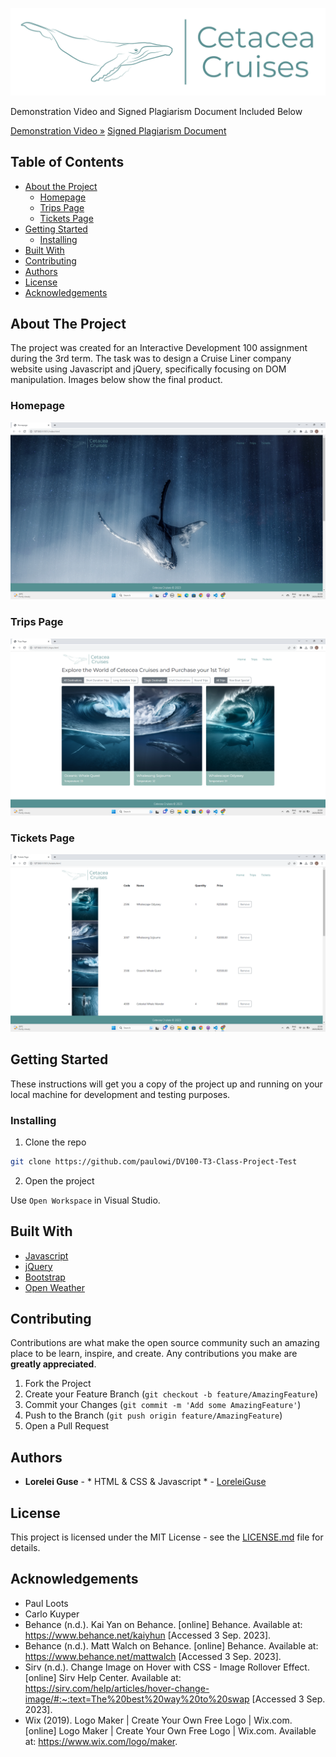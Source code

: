 
![EvergreenLogo](/assets/Cetecea%20Cruises%20Logo.png)

Demonstration Video and Signed Plagiarism Document Included Below

[Demonstration Video »](https://drive.google.com/drive/folders/1rOgiawcGbOqUrp7BhjjuGWi1FIC0vBr-?usp=sharing)
[Signed Plagiarism Document](231091_Lorelei%20Guse_Signed%20Plagiarism%20Document.pdf)

## Table of Contents

* [About the Project](#about-the-project)
   * [Homepage](#home)
   * [Trips Page](#browse-plants)
   * [Tickets Page](#browse-plants)
* [Getting Started](#getting-started)
  * [Installing](#installing)
* [Built With](#built-with)
* [Contributing](#contributing)
* [Authors](#authors)
* [License](#license)
* [Acknowledgements](#acknowledgements)

## About The Project

The project was created for an Interactive Development 100 assignment during the 3rd term. The task was to design a Cruise Liner company website using Javascript and jQuery, specifically focusing on DOM manipulation. Images below show the final product.

### Homepage

![EvergreenLogo](/screenshots/Screenshot%20(180).png)

### Trips Page

![EvergreenLogo](/screenshots/Screenshot%20(187).png)

### Tickets Page

![EvergreenLogo](/screenshots/Screenshot%20(191).png)

## Getting Started

These instructions will get you a copy of the project up and running on your local machine for development and testing purposes.

### Installing

1. Clone the repo
```sh
git clone https://github.com/paulowi/DV100-T3-Class-Project-Test
```
2. Open the project

Use `Open Workspace` in Visual Studio.

## Built With

* [Javascript](https://developer.mozilla.org/en-US/docs/Web/JavaScript)
* [jQuery](https://jquery.com/)
* [Bootstrap](https://getbootstrap.com/)
* [Open Weather](https://openweathermap.org/)

## Contributing

Contributions are what make the open source community such an amazing place to be learn, inspire, and create. Any contributions you make are **greatly appreciated**.

1. Fork the Project
2. Create your Feature Branch (`git checkout -b feature/AmazingFeature`)
3. Commit your Changes (`git commit -m 'Add some AmazingFeature'`)
4. Push to the Branch (`git push origin feature/AmazingFeature`)
5. Open a Pull Request

## Authors

* **Lorelei Guse** - * HTML & CSS & Javascript * - [LoreleiGuse](https://github.com/loreleiguse)

## License

This project is licensed under the MIT License - see the [LICENSE.md](LICENSE.md) file for details.

## Acknowledgements

* Paul Loots
* Carlo Kuyper
* Behance (n.d.). Kai Yan on Behance. [online] Behance. Available at: https://www.behance.net/kaiyhun [Accessed 3 Sep. 2023].
* Behance (n.d.). Matt Walch on Behance. [online] Behance. Available at: https://www.behance.net/mattwalch [Accessed 3 Sep. 2023].
* Sirv (n.d.). Change Image on Hover with CSS - Image Rollover Effect. [online] Sirv Help Center. Available at: https://sirv.com/help/articles/hover-change-image/#:~:text=The%20best%20way%20to%20swap [Accessed 3 Sep. 2023].
* Wix (2019). Logo Maker | Create Your Own Free Logo | Wix.com. [online] Logo Maker | Create Your Own Free Logo | Wix.com. Available at: https://www.wix.com/logo/maker.
